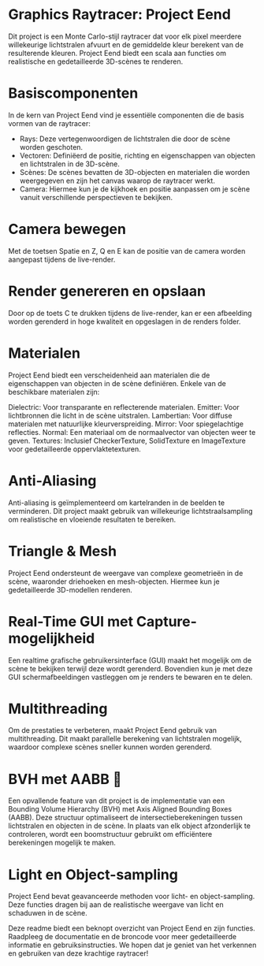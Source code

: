 # Graphics Raytracer: Project Eend
Dit project is een Monte Carlo-stijl raytracer dat voor elk pixel meerdere willekeurige lichtstralen afvuurt en de gemiddelde kleur berekent van de resulterende kleuren. Project Eend biedt een scala aan functies om realistische en gedetailleerde 3D-scènes te renderen.

# Basiscomponenten
In de kern van Project Eend vind je essentiële componenten die de basis vormen van de raytracer:

- Rays: Deze vertegenwoordigen de lichtstralen die door de scène worden geschoten.
- Vectoren: Definiëerd de positie, richting en eigenschappen van objecten en lichtstralen in de 3D-scène.
- Scènes: De scènes bevatten de 3D-objecten en materialen die worden weergegeven 
en zijn het canvas waarop de raytracer werkt.
- Camera: Hiermee kun je de kijkhoek en positie aanpassen om je scène vanuit verschillende perspectieven te bekijken.

# Camera bewegen
Met de toetsen Spatie en Z, Q en E kan de positie van de camera worden aangepast tijdens de live-render.

# Render genereren en opslaan
Door op de toets C te drukken tijdens de live-render, kan er een afbeelding worden gerenderd in hoge kwaliteit 
en opgeslagen in de renders folder.

# Materialen
Project Eend biedt een verscheidenheid aan materialen die de eigenschappen van objecten in de scène definiëren. 
Enkele van de beschikbare materialen zijn:

Dielectric: Voor transparante en reflecterende materialen.
Emitter: Voor lichtbronnen die licht in de scène uitstralen.
Lambertian: Voor diffuse materialen met natuurlijke kleurverspreiding.
Mirror: Voor spiegelachtige reflecties.
Normal: Een materiaal om de normaalvector van objecten weer te geven.
Textures: Inclusief CheckerTexture, SolidTexture en ImageTexture voor gedetailleerde oppervlaktetexturen.

# Anti-Aliasing
Anti-aliasing is geïmplementeerd om kartelranden in de beelden te verminderen. Dit project maakt gebruik van willekeurige lichtstraalsampling om realistische en vloeiende resultaten te bereiken.

# Triangle & Mesh
Project Eend ondersteunt de weergave van complexe geometrieën in de scène, waaronder driehoeken en mesh-objecten. Hiermee kun je gedetailleerde 3D-modellen renderen.

# Real-Time GUI met Capture-mogelijkheid
Een realtime grafische gebruikersinterface (GUI) maakt het mogelijk om de scène te bekijken terwijl deze wordt gerenderd. Bovendien kun je met deze GUI schermafbeeldingen vastleggen om je renders te bewaren en te delen.


# Multithreading
Om de prestaties te verbeteren, maakt Project Eend gebruik van multithreading. Dit maakt parallelle berekening van lichtstralen mogelijk, waardoor complexe scènes sneller kunnen worden gerenderd.

# BVH met AABB 🔗
Een opvallende feature van dit project is de implementatie van een Bounding Volume Hierarchy (BVH) met Axis Aligned Bounding Boxes (AABB). Deze structuur optimaliseert de intersectieberekeningen tussen lichtstralen en objecten in de scène. In plaats van elk object afzonderlijk te controleren, wordt een boomstructuur gebruikt om efficiëntere berekeningen mogelijk te maken.

# Light en Object-sampling
Project Eend bevat geavanceerde methoden voor licht- en object-sampling. Deze functies dragen bij aan de realistische weergave van licht en schaduwen in de scène.

Deze readme biedt een beknopt overzicht van Project Eend en zijn functies. Raadpleeg de documentatie en de broncode voor meer gedetailleerde informatie en gebruiksinstructies. We hopen dat je geniet van het verkennen en gebruiken van deze krachtige raytracer!